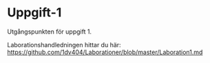 Uppgift-1
=========

Utgångspunkten för uppgift 1.

Laborationshandledningen hittar du här: https://github.com/1dv404/Laborationer/blob/master/Laboration1.md
